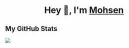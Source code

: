 <h1 align="center">Hey 👋, I'm <a href="#" target="blank">Mohsen</a></h1>

## My GitHub Stats

<a href="http://www.github.com/aghandideh"><img src="https://github-readme-streak-stats.herokuapp.com/?user=aghandideh&stroke=ffffff&background=17181C&ring=0891b2&fire=FF0014&currStreakNum=ffffff&currStreakLabel=0891b2&sideNums=ffffff&sideLabels=ffffff&dates=ffffff&hide_border=true" /></a>


